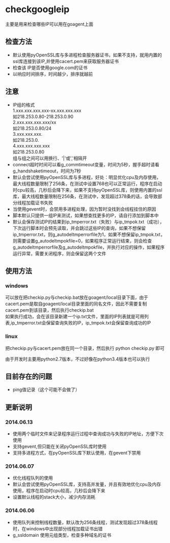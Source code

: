 checkgoogleip
=============

主要是用来检查哪些IP可以用在goagent上面

检查方法
-------------
* 默认使用pyOpenSSL库与多进程检查服务器证书，如果不支持，就用内置的ssl库连接到该IP,并使用cacert.pem来获取服务器证书
* 检查该 IP是否使用google.com的证书
* 以响应时间排序，时间越少，排序就越前

注意
-------------
* IP组的格式  
  1.xxx.xxx.xxx.xxx-xx.xxx.xxx.xxx  
    如218.253.0.80-218.253.0.90  
  2.xxx.xxx.xxx.xxx/xx  
    如218.253.0.80/24  
  3.xxx.xxx.xxx.  
    如218.253.0.  
  4.xxx.xxx.xxx.xxx  
    如218.253.0.80  
组与组之间可以用换行、'|'或','相隔开
* connect超时时间可以看g_commtimeout变量，时间为5秒，握手超时请看g_handshaketimeout，时间为7秒
* 默认会尝试使用pyOpenSSL库与多进程，好处：明显优化cpu及内存使用，最大线程数量限制了256条，在测试中设置768也可以正常运行，程序在启动时cpu较高，几秒后会降下来，如果不支持pyOpenSSL库，则使用内置的ssl库，最大线程数量限制在256条，在测试中，发现超过378条的话，会导致部分线程加载证书失败
* 当使用gevent时，会禁用多进程处理，因为暂时没找到会线程挂住的原因
* 脚本默认只提供一组IP来测试，如果想查找更多的IP，请自行添加到脚本中
* 默认会保存测试IP的结果到ip_tmperror.txt（失败）与ip_tmpok.txt（成功），下次运行脚本时会预先读取，并会跳过这些IP的查询，如果不想保留ip_tmperror.txt，则g_autodeltmperrorfile为1，如果不想保留ip_tmpok.txt，则需要设置g_autodeltmpokfile=0，如果程序正常运行结束，则会检查g_autodeltmperrorfile及g_autodeltmpokfile，并执行对应的操作，如果程序运行异常，需要关闭程序，则会保留这两个文件

使用方法
-------------
### windows
  可以放在把checkip.py与checkip.bat放在goagent/local目录下面，由于cacert.pem是取自goagent/local目录里面的同名文件，因此不需要复制cacert.pem到该目录，然后执行checkip.bat  
  如果执行成功，会在该目录新建一个ip.txt文件，里面的IP列表就是可用列表,ip_tmperror.txt会保留查询失败的IP，ip_tmpok.txt会保留查询成功的IP

### linux
  把checkip.py与cacert.pem放在同一个目录，然后执行
  python  checkip.py 即可


由于开发时主要用python2.7版本，不过好像在python3.4版本也可以执行


目前存在的问题
-------------   
  * ping值记录（这个可能不会做了）  


更新说明
-------------
### 2014.06.13
  * 使用两个临时文件来记录程序运行过程中查询成功与失败的IP地址，方便下次使用
  * 支持gevent,但只能在关闭pyOpenSSL库时使用
  * 支持多进程方式，在pyOpenSSL库下默认使用，在gevent下禁用
  
### 2014.06.07
  * 优化线程队列的使用  
  * 默认会尝试使用pyOpenSSL库，支持高并发量，并且有效地优化cpu及内存使用，程序在启动时cpu较高，几秒后会降下来
  * 设置默认线程的stack大小，减少内存消耗
  
### 2014.06.06
  * 使用队列来控制线程数量，默认改为256条线程，测试发现超过378条线程时，在windows中出现部分线程加载证书出错  
  * g_ssldomain 使用元组类型，检查多种域名的证书  


